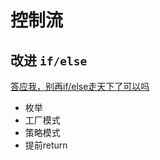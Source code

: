 # 控制流

## 改进 `if/else`

[答应我，别再if/else走天下了可以吗](https://mp.weixin.qq.com/s?__biz=MzU4ODI1MjA3NQ==&mid=2247484807&idx=1&sn=27de517d6b992fb03a0a6ab637189125&chksm=fdded343caa95a550ab3b3da530c11762eaea1ab95dfc9e826643e1da21f16c28d3541287214&scene=21#wechat_redirect)

+ 枚举
+ 工厂模式
+ 策略模式
+ 提前return